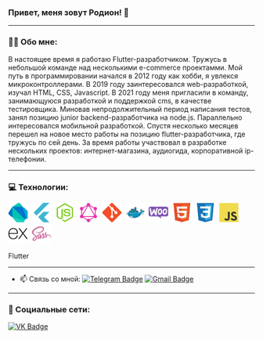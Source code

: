 ### Привет, меня зовут Родион! 👋

---

### :man_technologist: Обо мне:

В настоящее время я работаю Flutter-разработчиком. Тружусь в небольшой команде над несколькими e-commerce проектамми. Мой путь в программировании начался в 2012 году как хобби, я увлекся микроконтроллерами. В 2019 году заинтересовался web-разработкой, изучал HTML, CSS, Javascript. В 2021 году меня пригласили в команду, занимающуюся разработкой и поддержкой cms, в качестве тестировщика. Миновав непродолжительный период написания тестов, занял позицию junior backend-разработчика на node.js. Параллельно интересовался мобильной разработкой. Спустя несколько месяцев перешел на новое место работы на позицию flutter-разработчика, где тружусь по сей день. За время работы участвовал в разработке нескольких проектов: интернет-магазина, аудиогида, корпоративной ip-телефонии.



---

### 💻 Технологии:

<div>
  <img src="https://github.com/devicons/devicon/blob/master/icons/dart/dart-original.svg" title="dart" alt="git" width="40" height="40"/>&nbsp
  <img src="https://github.com/devicons/devicon/blob/master/icons/flutter/flutter-plain.svg" title="flutter" alt="git" width="40" height="40"/>&nbsp
  <img src="https://github.com/devicons/devicon/blob/master/icons/nodejs/nodejs-original.svg" title="nodejs" alt="nodejs" width="40" height="40"/>&nbsp
  <img src="https://github.com/devicons/devicon/blob/master/icons/graphql/graphql-plain.svg" title="graphql" alt="nodejs" width="40" height="40"/>&nbsp
  <img src="https://github.com/devicons/devicon/blob/master/icons/git/git-original.svg" title="git" alt="git" width="40" height="40"/>&nbsp
  <img src="https://github.com/devicons/devicon/blob/master/icons/docker/docker-original.svg" title="docker" alt="git" width="40" height="40"/>&nbsp
  <img src="https://github.com/devicons/devicon/blob/master/icons/woocommerce/woocommerce-original.svg" title="woocommerce" alt="woocommerce" width="40" height="40"/>&nbsp
  <img src="https://github.com/devicons/devicon/blob/master/icons/html5/html5-original.svg" title="html5" alt="html5" width="40" height="40"/>&nbsp
  <img src="https://github.com/devicons/devicon/blob/master/icons/css3/css3-original.svg" title="css" alt="css" width="40" height="40"/>&nbsp
  <img src="https://github.com/devicons/devicon/blob/master/icons/javascript/javascript-original.svg" title="javascript" alt="javascript" width="40" height="40"/>&nbsp
  <img src="https://github.com/devicons/devicon/blob/master/icons/express/express-original.svg" title="express" alt="express" width="40" height="40"/>&nbsp
  <img src="https://github.com/devicons/devicon/blob/master/icons/sass/sass-original.svg" title="sass/scss" alt="sass/scss" width="40" height="40"/>&nbsp;
  
  <!-- <img src="https://github.com/devicons/devicon/blob/master/icons/redux/redux-original.svg" title="redux" alt="redux" width="40" height="40"/>&nbsp; -->
</div>


Flutter

---

- :mailbox: Связь со мной: [![Telegram Badge](https://img.shields.io/badge/-ingriodin-blue?style=flat&logo=Telegram&logoColor=white)](https://t.me/ingriodin) [![Gmail Badge](https://img.shields.io/badge/-Gmail-red?style=flat&logo=Gmail&logoColor=white)](mailto:ingriodin@gmail.com)

- ---

### 🤝 Социальные сети:

<div id="badges">
    <a href="https://vk.com/rodrigoz" target="_blank">
      <img src="https://cdn-icons-png.flaticon.com/512/145/145813.png" width="40" height="40" alt="VK Badge"/>
    </a>

  </div>


<!--
**Ro200ok/Ro200ok** is a ✨ _special_ ✨ repository because its `README.md` (this file) appears on your GitHub profile.

Here are some ideas to get you started:

- 🔭 I’m currently working on ...
- 🌱 I’m currently learning ...
- 👯 I’m looking to collaborate on ...
- 🤔 I’m looking for help with ...
- 💬 Ask me about ...
- 📫 How to reach me: ...
- 😄 Pronouns: ...
- ⚡ Fun fact: ...
-->

